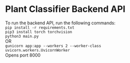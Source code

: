 # Plant Classifier Backend API
To run the backend API, run the following commands: <br>
`pip install -r requirements.txt` <br>
`pip3 install torch torchvision` <br>
`python3 main.py` <br>
OR <br>
`gunicorn app:app --workers 2 --worker-class uvicorn.workers.UvicornWorker` <br>
Opens port 8000 <br>